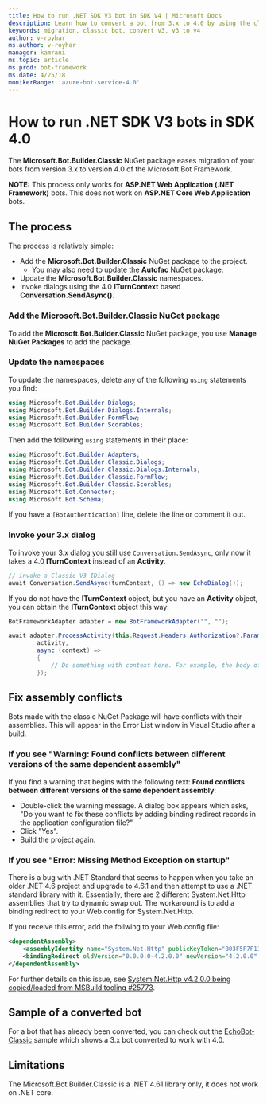```yaml
---
title: How to run .NET SDK V3 bot in SDK V4 | Microsoft Docs
description: Learn how to convert a bot from 3.x to 4.0 by using the classic NuGet package.
keywords: migration, classic bot, convert v3, v3 to v4
author: v-royhar
ms.author: v-royhar
manager: kamrani
ms.topic: article
ms.prod: bot-framework
ms.date: 4/25/18
monikerRange: 'azure-bot-service-4.0'
---
```


# How to run .NET SDK V3 bots in SDK 4.0

The **Microsoft.Bot.Builder.Classic** NuGet package eases migration of your bots from version 3.x to version 4.0 of the Microsoft Bot Framework.

**NOTE:** This process only works for **ASP.NET Web Application (.NET Framework)** bots. This does not work on **ASP.NET Core Web Application** bots.

## The process

The process is relatively simple:

- Add the **Microsoft.Bot.Builder.Classic** NuGet package to the project.
    - You may also need to update the **Autofac** NuGet package.
- Update the **Microsoft.Bot.Builder.Classic** namespaces.
- Invoke dialogs using the 4.0 **ITurnContext** based **Conversation.SendAsync()**.

### Add the Microsoft.Bot.Builder.Classic NuGet package

To add the **Microsoft.Bot.Builder.Classic** NuGet package, you use **Manage NuGet Packages** to add the package.

### Update the namespaces

To update the namespaces, delete any of the following `using` statements you find:

```csharp
using Microsoft.Bot.Builder.Dialogs;
using Microsoft.Bot.Builder.Dialogs.Internals;
using Microsoft.Bot.Builder.FormFlow;
using Microsoft.Bot.Builder.Scorables;
```

Then add the following `using` statements in their place:

```csharp
using Microsoft.Bot.Builder.Adapters;
using Microsoft.Bot.Builder.Classic.Dialogs;
using Microsoft.Bot.Builder.Classic.Dialogs.Internals;
using Microsoft.Bot.Builder.Classic.FormFlow;
using Microsoft.Bot.Builder.Classic.Scorables;
using Microsoft.Bot.Connector;
using Microsoft.Bot.Schema;
```

If you have a `[BotAuthentication]` line, delete the line or comment it out.

### Invoke your 3.x dialog

To invoke your 3.x dialog you still use `Conversation.SendAsync`, only now it takes a 4.0 **ITurnContext** instead of an **Activity**.

```csharp
// invoke a Classic V3 IDialog 
await Conversation.SendAsync(turnContext, () => new EchoDialog());
```

If you do not have the **ITurnContext** object, but you have an **Activity** object, you can obtain the **ITurnContext** object this way:

```csharp
BotFrameworkAdapter adapter = new BotFrameworkAdapter("", "");

await adapter.ProcessActivity(this.Request.Headers.Authorization?.Parameter,
        activity,
        async (context) =>
        {
            // Do something with context here. For example, the body of your Post() method may go here.
        });
```

## Fix assembly conflicts

Bots made with the classic NuGet Package will have conflicts with their assemblies. This will appear in the Error List window in Visual Studio after a build.

### If you see "Warning: Found conflicts between different versions of the same dependent assembly"

If you find a warning that begins with the following text: **Found conflicts between different versions of the same dependent assembly**:

- Double-click the warning message. A dialog box appears which asks, "Do you want to fix these conflicts by adding binding redirect records in the application configuration file?"
- Click "Yes".
- Build the project again.

### If you see "Error: Missing Method Exception on startup"

There is a bug with .NET Standard that seems to happen when you take an older .NET 4.6 project and upgrade to 4.6.1 and then attempt to use a .NET standard library with it. Essentially, there are 2 different System.Net.Http assemblies that try to dynamic swap out. The workaround is to add a binding redirect to your Web.config for System.Net.Http. 

If you receive this error, add the follwing to your Web.config file:

```xml
<dependentAssembly>
    <assemblyIdentity name="System.Net.Http" publicKeyToken="B03F5F7F11D50A3A" culture="neutral" />
    <bindingRedirect oldVersion="0.0.0.0-4.2.0.0" newVersion="4.2.0.0" />
</dependentAssembly>
```

For further details on this issue, see [System.Net.Http v4.2.0.0 being copied/loaded from MSBuild tooling #25773](https://github.com/dotnet/corefx/issues/25773).

## Sample of a converted bot

For a bot that has already been converted, you can check out the [EchoBot-Classic](https://github.com/Microsoft/botbuilder-dotnet/tree/master/samples/Microsoft.Bot.Samples.EchoBot-Classic) sample which shows a 3.x bot converted to work with 4.0.

## Limitations
The Microsoft.Bot.Builder.Classic is a .NET 4.61 library only, it does not work on .NET core.
